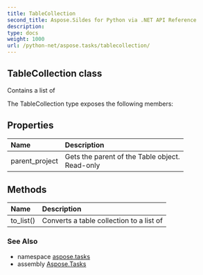 ```yaml
---
title: TableCollection
second_title: Aspose.Sildes for Python via .NET API Reference
description: 
type: docs
weight: 1000
url: /python-net/aspose.tasks/tablecollection/
---
```


## TableCollection class

Contains a list of

The TableCollection type exposes the following members:
## Properties
| Name | Description |
| :- | :- |
|parent_project|Gets the parent of the Table object. <br/>            Read-only|
## Methods
| Name | Description |
| :- | :- |
|to_list()|Converts a table collection to a list of|

### See Also

* namespace [aspose.tasks](/tasks/python-net/aspose.tasks/)
* assembly [Aspose.Tasks](/tasks/python-net/)

